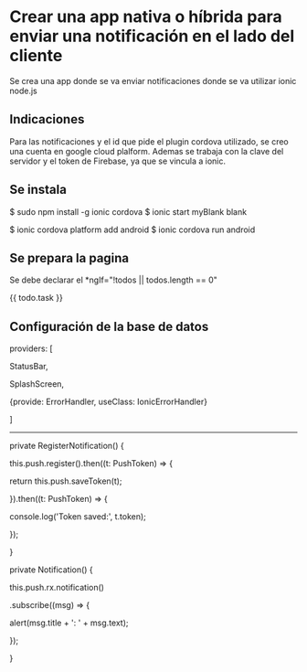 
# Crear una app nativa o híbrida para enviar una notificación en el lado del cliente
Se crea una app donde se va enviar notificaciones donde se va utilizar 	ionic node.js

##  Indicaciones
Para las notificaciones y el id que pide el plugin cordova utilizado, se creo una cuenta en google cloud plalform.
Ademas se trabaja con la clave del servidor y el token de Firebase, ya que se vincula a ionic.

##  Se instala 
$  sudo npm install -g ionic cordova
$  ionic start myBlank blank

$ ionic cordova platform add android
$ ionic cordova run android





##  Se prepara la pagina
Se debe declarar el 
*ngIf="!todos || todos.length == 0"

{{ todo.task }}

##  Configuración de la base de datos


providers: [

StatusBar,

SplashScreen,

{provide:  ErrorHandler, useClass:  IonicErrorHandler}

]

_________________________________________________________
private  RegisterNotification() {

this.push.register().then((t: PushToken) => {

return  this.push.saveToken(t);

}).then((t: PushToken) => {

console.log('Token saved:', t.token);

});

}

  

private  Notification() {

this.push.rx.notification()

.subscribe((msg) => {

alert(msg.title + ': ' + msg.text);

});

}

